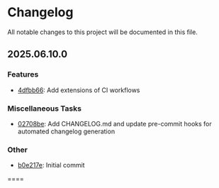 # Changelog

All notable changes to this project will be documented in this file.

## 2025.06.10.0

### Features

* [4dfbb66](4dfbb6682e32d8969907231b5d9105632861ec3a): Add extensions of CI workflows 

### Miscellaneous Tasks

* [02708be](02708beec330c3148d151b817d2ef68be74407ed): Add CHANGELOG.md and update pre-commit hooks for automated changelog generation 

### Other

* [b0e217e](b0e217e43841697afc720575a6c5fdf1fbca4fde): Initial commit 

====
